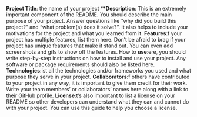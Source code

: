 **Project Title**: the name of your project
****Description**: This is an extremely important component of the README. You should describe the main purpose of your project. Answer questions like “why did you build this project?” and “what problem(s) does it solve?”. It also helps to include your motivations for the project and what you learned from it.
**Features**:f your project has multiple features, list them here. Don’t be afraid to brag if your project has unique features that make it stand out. You can even add screenshots and gifs to show off the features.
How to **use**:ere, you should write step-by-step instructions on how to install and use your project. Any software or package requirements should also be listed here.
**Technologies**:ist all the technologies and/or frameworks you used and what purpose they serve in your project.
**Collaborators**:f others have contributed to your project in any way, it is important to give them credit for their work. Write your team members’ or collaborators’ names here along with a link to their GitHub profile.
**License**:t’s also important to list a license on your README so other developers can understand what they can and cannot do with your project. You can use this guide to help you choose a license.
